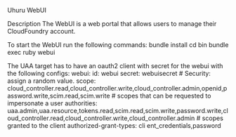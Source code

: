 Uhuru WebUI

Description
The WebUI is a web portal that allows users to manage their CloudFoundry account.


To start the WebUI run the following commands:
 bundle install
 cd bin
 bundle exec ruby webui


The UAA target has to have an oauth2 client with secret for the webui
 with the following configs:
   webui:
     id: webui
     secret: webuisecret  # Security: assign a random value.
     scope: cloud_controller.read,cloud_controller.write,cloud_controller.admin,openid,password.write,scim.read,scim.write # scopes that can be requested to impersonate a user
     authorities: uaa.admin,uaa.resource,tokens.read,scim.read,scim.write,password.write,cloud_controller.read,cloud_controller.write,cloud_controller.admin # scopes granted to the client
     authorized-grant-types: cli    ent_credentials,password